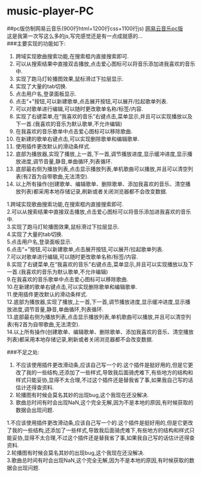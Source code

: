 # music-player-PC
##pc版仿制网易云音乐(900行html+1200行css+1100行js)
<a href="http://onlyfzz.p.imooc.io">网易云音乐pc版</a><br>
这是我第一次写这么多的js,写完感觉还是有一点成就感的...<br>
###主要实现的功能如下:
<ol>
<li>跨域实现歌曲搜索功能,在搜索框内直接搜索即可.</li>
<li>可以从搜索结果中直接双击播放,点击爱心图标可以将音乐添加进我喜欢的音乐中.</li>
<li>实现了跑马灯轮播图效果,鼠标滑过下拉层显示.</li>
<li>实现了大量的tab切换.</li>
<li>点击用户名,登录面板显示.</li>
<li>点击“+”按钮,可以新建歌单,点击展开按钮,可以展开/拉起歌单列表.</li>
<li>可以对歌单进行编辑,可以随时更改歌单名称/标签/内容.</li>
<li>实现了右键菜单,在“我喜欢的音乐”右键点击,菜单显示,并且可以实现播放以及下一首.(我喜欢的音乐为默认歌单,不允许编辑)</li>
<li>在我喜欢的音乐歌单中点击爱心图标可以移除歌曲.</li>
<li>在新建的歌单右键点击,可以实现删除歌单和编辑歌单.</li>
<li>使用插件更改默认的滑动条样式.</li>
<li>底部为播放器,实现了播放,上一首,下一首,调节播放进度,显示缓冲进度,显示播放进度,调节音量,静音,单曲循环,列表循环.</li>
<li>底部最右侧为播放列表,点击显示播放列表,单机歌曲可以播放,并且可以清空列表(有2首为自带歌曲,无法清空).</li>
<li>以上所有操作(创建歌单、编辑歌单、删除歌单、添加我喜欢的音乐、清空播放列表)都采用本地存储记录,刷新或者关闭浏览器都不会改变数据.</li>
</ol>
1.跨域实现歌曲搜索功能,在搜索框内直接搜索即可.<br>
2.可以从搜索结果中直接双击播放,点击爱心图标可以将音乐添加进我喜欢的音乐中.<br>
3.实现了跑马灯轮播图效果,鼠标滑过下拉层显示.<br>
4.实现了大量的tab切换.<br>
5.点击用户名,登录面板显示.<br>
6.点击“+”按钮,可以新建歌单,点击展开按钮,可以展开/拉起歌单列表.<br>
7.可以对歌单进行编辑,可以随时更改歌单名称/标签/内容.<br>
8.实现了右键菜单,在“我喜欢的音乐”右键点击,菜单显示,并且可以实现播放以及下一首.(我喜欢的音乐为默认歌单,不允许编辑)<br>
9.在我喜欢的音乐歌单中点击爱心图标可以移除歌曲.<br>
10.在新建的歌单右键点击,可以实现删除歌单和编辑歌单.<br>
11.使用插件更改默认的滑动条样式.<br>
12.底部为播放器,实现了播放,上一首,下一首,调节播放进度,显示缓冲进度,显示播放进度,调节音量,静音,单曲循环,列表循环.<br>
13.底部最右侧为播放列表,点击显示播放列表,单机歌曲可以播放,并且可以清空列表(有2首为自带歌曲,无法清空).<br>
14.以上所有操作(创建歌单、编辑歌单、删除歌单、添加我喜欢的音乐、清空播放列表)都采用本地存储记录,刷新或者关闭浏览器都不会改变数据.<br>

###不足之处:
<ol>
<li>不应该使用插件更改滑动条,应该自己写一个的.这个插件是挺好用的,但是它更改了我的一些结构,还添加了一些样式,导致我后面骑虎难下,有些地方的结构和样式只能妥协,显得不太合理,不过这个插件还是替我省了事,如果我自己写的话估计还得查资料.</li>
<li>轮播图有时候会莫名其妙的出现bug,这个我现在还没解决.</li>
<li>歌曲总时间有时会出现NaN,这个完全无解,因为不是本地的原因,有时候获取的数据会出现问题.</li>
</ol>
1.不应该使用插件更改滑动条,应该自己写一个的.这个插件是挺好用的,但是它更改了我的一些结构,还添加了一些样式,导致我后面骑虎难下,有些地方的结构和样式只能妥协,显得不太合理,不过这个插件还是替我省了事,如果我自己写的话估计还得查资料.<br>
2.轮播图有时候会莫名其妙的出现bug,这个我现在还没解决.<br>
3.歌曲总时间有时会出现NaN,这个完全无解,因为不是本地的原因,有时候获取的数据会出现问题.<br>


